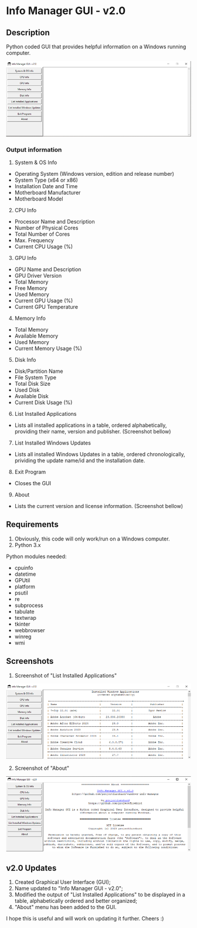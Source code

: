 # Info Manager GUI - v2.0
## Description 

Python coded GUI that provides helpful information on a Windows running computer.

![test](https://github.com/projectfirebird/windows-info-manager/blob/v2.0/gui_main.png?raw=true)

### Output information

1. System & OS Info
  - Operating System (Windows version, edition and release number)
  - System Type (x64 or x86)
  - Installation Date and Time
  - Motherboard Manufacturer
  - Motherboard Model

2. CPU Info
  - Processor Name and Description
  - Number of Physical Cores
  - Total Number of Cores
  - Max. Frequency
  - Current CPU Usage (%)

3. GPU Info
  - GPU Name and Description
  - GPU Driver Version
  - Total Memory
  - Free Memory
  - Used Memory
  - Current GPU Usage (%)
  - Current GPU Temperature

4. Memory Info
  - Total Memory
  - Available Memory
  - Used Memory
  - Current Memory Usage (%)

5. Disk Info
  - Disk/Partition Name
  - File System Type
  - Total Disk Size
  - Used Disk
  - Available Disk
  - Current Disk Usage (%)

6. List Installed Applications
  - Lists all installed applications in a table, ordered alphabetically, providing their name, version and publisher. (Screenshot bellow)

7. List Installed Windows Updates
  - Lists all installed Windows Updates in a table, ordered chronologically, prividing the update name/id and the installation date.

8. Exit Program
  - Closes the GUI

9. About
  - Lists the current version and license information. (Screenshot bellow) 

## Requirements

1. Obviously, this code will only work/run on a Windows computer.
1. Python 3.x

Python modules needed:
- cpuinfo
- datetime
- GPUtil
- platform
- psutil
- re
- subprocess
- tabulate
- textwrap
- tkinter
- webbrowser
- winreg
- wmi

## Screenshots

1. Screenshot of "List Installed Applications"

![test](https://github.com/projectfirebird/windows-info-manager/blob/v2.0/installed_apps.png?raw=true)

2. Screenshot of "About"

![test](https://github.com/projectfirebird/windows-info-manager/blob/v2.0/gui_about.png?raw=true)

## v2.0 Updates

1. Created Graphical User Interface (GUI);
2. Name updated to "Info Manager GUI - v2.0";
3. Modified the output of "List Installed Applications" to be displayed in a table, alphabetically ordered and better organized;
4. "About" menu has been added to the GUI.
   

I hope this is useful and will work on updating it further. Cheers :)
